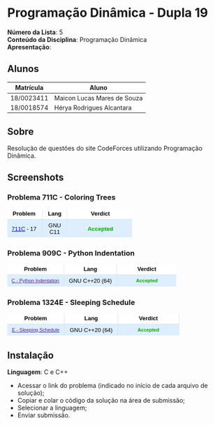 # Programação Dinâmica - Dupla 19

**Número da Lista**: 5<br>
**Conteúdo da Disciplina**: Programação Dinâmica<br>
**Apresentação**: 

## Alunos
|Matrícula | Aluno |
| -- | -- |
| 18/0023411  |  Maicon Lucas Mares de Souza |
| 18/0018574  |  Hérya Rodrigues Alcantara |

## Sobre 
Resolução de questões do site CodeForces utilizando Programação Dinâmica.

## Screenshots

### Problema 711C - Coloring Trees
![Submissão 711C](images/711C.png)


### Problema 909C - Python Indentation
![Submissão 909C](images/909C.png)

### Problema 1324E -  Sleeping Schedule
![Submissão Organizador de vagões](images/1324E.png)


## Instalação 
**Linguagem**: C e C++<br>

* Acessar o link do problema (indicado no início de cada arquivo de solução);
* Copiar e colar o código da solução na área de submissão;
* Selecionar a linguagem;
* Enviar submissão.


